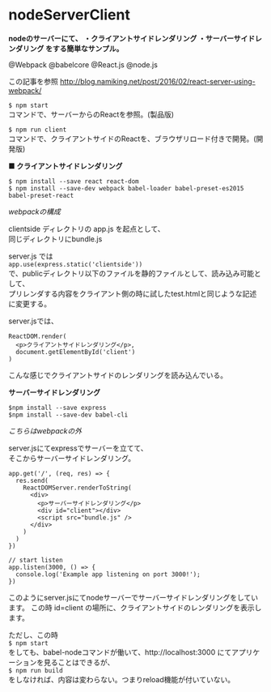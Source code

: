 # nodeServerClient

**nodeのサーバーにて、
・クライアントサイドレンダリング
・サーバーサイドレンダリング
をする簡単なサンプル。**

@Webpack
@babelcore
@React.js
@node.js

この記事を参照
http://blog.namiking.net/post/2016/02/react-server-using-webpack/


`$ npm start`  
コマンドで、サーバーからのReactを参照。(製品版)

`$ npm run client`  
コマンドで、クライアントサイドのReactを、ブラウザリロード付きで開発。(開発版)


**■ クライアントサイドレンダリング**

`$ npm install --save react react-dom`  
`$ npm install --save-dev webpack babel-loader babel-preset-es2015 babel-preset-react`

*webpackの構成*

clientside ディレクトリの app.js を起点として、  
同じディレクトリにbundle.js

server.js では  
`app.use(express.static('clientside'))`  
で、publicディレクトリ以下のファイルを静的ファイルとして、読み込み可能として、  
プリレンダする内容をクライアント側の時に試したtest.htmlと同じような記述に変更する。  

server.jsでは、  

```
ReactDOM.render(
  <p>クライアントサイドレンダリング</p>,
  document.getElementById('client')
)
```

こんな感じでクライアントサイドのレンダリングを読み込んでいる。  



**サーバーサイドレンダリング**

`$npm install --save express`    
`$npm install --save-dev babel-cli`    

*こちらはwebpackの外*

server.jsにてexpressでサーバーを立てて、  
そこからサーバーサイドレンダリング。

```
app.get('/', (req, res) => {
  res.send(
    ReactDOMServer.renderToString(
      <div>
        <p>サーバーサイドレンダリング</p>
        <div id="client"></div>
        <script src="bundle.js" />
      </div>
    )
  )
})

// start listen
app.listen(3000, () => {
  console.log('Example app listening on port 3000!');
})
```

このようにserver.jsにてnodeサーバーでサーバーサイドレンダリングをしています。
この時 id=client の場所に、クライアントサイドのレンダリングを表示します。


ただし、この時  
`$ npm start`  
をしても、babel-nodeコマンドが働いて、http://localhost:3000 にてアプリケーションを見ることはできるが、  
`$ npm run build`  
をしなければ、内容は変わらない。つまりreload機能が付いていない。
